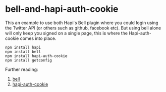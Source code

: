 # bell-and-hapi-auth-cookie

This an example to use both Hapi's Bell plugin where you could login using the Twitter API (or others such as github, facebook etc). But using bell alone will only keep you signed on a single page, this is where the Hapi-auth-cookie comes into place.

```
npm install hapi
npm install bell
npm install hapi-auth-cookie
npm install getconfig
```

Further reading: 
1. [bell](https://github.com/hapijs/bell)
2. [hapi-auth-cookie](https://github.com/hapijs/hapi-auth-cookie)
